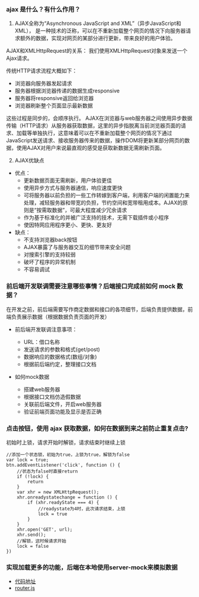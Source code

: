 ### ajax 是什么？有什么作用？
1. AJAX全称为“Asynchronous JavaScript and XML”（异步JavaScript和XML），
是一种技术的泛称，可以在不重新加载整个网页的情况下向服务器请求额外的数据，实现对网页的某部分进行更新，带来良好的用户体验。

AJAX和XMLHttpRequest的关系：
我们使用XMLHttpRequest对象来发送一个Ajax请求。

传统HTTP请求流程大概如下：
- 浏览器向服务器发起请求
- 服务器根据浏览器传递的数据生成responsive
- 服务器将responsive返回给浏览器
- 浏览器刷新整个页面显示最新数据

这些过程是同步的，会顺序执行。
AJAX在浏览器与web服务器之间使用异步数据传输（HTTP请求）从服务器获取数据，这里的异步指脱离当前浏览器页面的请求、加载等单独执行，这意味着可以在不重新加载整个网页的情况下通过JavaScript发送请求、接收服务器传来的数据，操作DOM将更新某部分网页的数据，使用AJAX对用户来说最直观的感受是获取新数据无需刷新页面。

2. AJAX优缺点
- 优点：
    - 更新数据页面无需刷新，用户体验更佳
    - 使用异步方式与服务器通信，响应速度更快
    - 可将服务器以前负担的一些工作转嫁到客户端，利用客户端的闲置能力来处理，减轻服务器和带宽的负担，节约空间和宽带租用成本。AJAX的原则是“按需取数据”，可最大程度减少冗余请求
    - 作为基于标准化的并被广泛支持的技术，无需下载插件或小程序
    - 使因特网应用程序更小、更快、更友好
- 缺点：
    - 不支持浏览器back按钮
    - AJAX暴露了与服务器交互的细节带来安全问题
    - 对搜索引擎的支持较弱
    - 破坏了程序的异常机制
    - 不容易调试

### 前后端开发联调需要注意哪些事情？后端接口完成前如何 mock 数据？
在开发之前，前后端需要写作商定数据和接口的各项细节，后端负责提供数据，前端负责展示数据（根据数据负责页面的开发）
- 前后端开发联调注意事项：
    - URL：借口名称
    - 发送请求的参数和格式(get/post)
    - 数据响应的数据格式(数组/对象)
    - 根据前后端约定，整理接口文档

- 如何mock数据
    - 搭建web服务器
    - 根据接口文档仿造假数据 
    - 关联前后端文件，开启web服务器
    - 验证前端页面功能及显示是否正确

### 点击按钮，使用 ajax 获取数据，如何在数据到来之前防止重复点击?
初始时上锁，请求开始时解锁，请求结束时继续上锁
```
//添加一个状态锁，初始为true，上锁为true，解锁为false
var lock = true;
btn.addEventListener('click', function () {
    //状态为false时直接return
    if (!lock) {
        return
    }
    var xhr = new XMLHttpRequest();
    xhr.onreadystatechange = function () {
        if (xhr.readyState === 4) {
            //readystate为4时，此次请求结束，上锁
            lock = true
        }
    }
    xhr.open('GET', url);
    xhr.send();
    //解锁，这时候请求开始
    lock = false
})   
```

### 实现加载更多的功能，后端在本地使用server-mock来模拟数据
- [代码地址](https://github.com/dolbydot/task/blob/master/advance-task12/ajax/ajax.html)
- [router.js](https://github.com/dolbydot/task/blob/master/advance-task12/ajax/router.js)